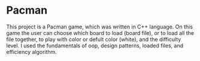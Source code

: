 # Pacman
This project is a Pacman game, which was written in C++ language.
On this game the user can choose which board to load (board file), or
to load all the file together, to play with color or defult color (white), and the difficulty level.
I used the fundamentals of oop, design patterns, loaded files, and efficiency algorithm.
